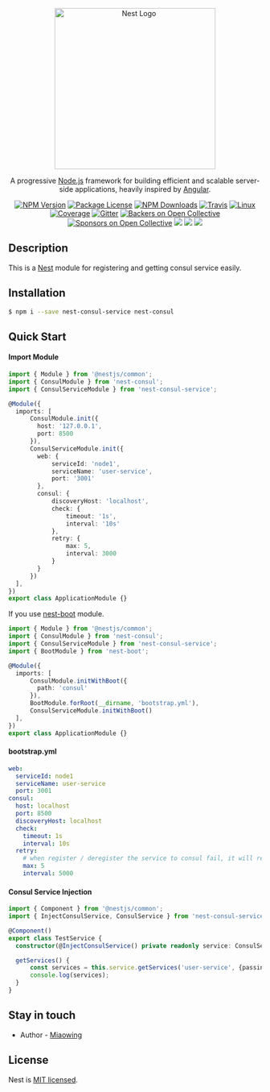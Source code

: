 <p align="center">
  <a href="http://nestjs.com/" target="blank"><img src="https://nestjs.com/img/logo_text.svg" width="320" alt="Nest Logo" /></a>
</p>

[travis-image]: https://api.travis-ci.org/nestjs/nest.svg?branch=master
[travis-url]: https://travis-ci.org/nestjs/nest
[linux-image]: https://img.shields.io/travis/nestjs/nest/master.svg?label=linux
[linux-url]: https://travis-ci.org/nestjs/nest
  
  <p align="center">A progressive <a href="http://nodejs.org" target="blank">Node.js</a> framework for building efficient and scalable server-side applications, heavily inspired by <a href="https://angular.io" target="blank">Angular</a>.</p>
    <p align="center">
<a href="https://www.npmjs.com/~nestjscore"><img src="https://img.shields.io/npm/v/@nestjs/core.svg" alt="NPM Version" /></a>
<a href="https://www.npmjs.com/~nestjscore"><img src="https://img.shields.io/npm/l/@nestjs/core.svg" alt="Package License" /></a>
<a href="https://www.npmjs.com/~nestjscore"><img src="https://img.shields.io/npm/dm/@nestjs/core.svg" alt="NPM Downloads" /></a>
<a href="https://travis-ci.org/nestjs/nest"><img src="https://api.travis-ci.org/nestjs/nest.svg?branch=master" alt="Travis" /></a>
<a href="https://travis-ci.org/nestjs/nest"><img src="https://img.shields.io/travis/nestjs/nest/master.svg?label=linux" alt="Linux" /></a>
<a href="https://coveralls.io/github/nestjs/nest?branch=master"><img src="https://coveralls.io/repos/github/nestjs/nest/badge.svg?branch=master#5" alt="Coverage" /></a>
<a href="https://gitter.im/nestjs/nestjs?utm_source=badge&utm_medium=badge&utm_campaign=pr-badge&utm_content=body_badge"><img src="https://badges.gitter.im/nestjs/nestjs.svg" alt="Gitter" /></a>
<a href="https://opencollective.com/nest#backer"><img src="https://opencollective.com/nest/backers/badge.svg" alt="Backers on Open Collective" /></a>
<a href="https://opencollective.com/nest#sponsor"><img src="https://opencollective.com/nest/sponsors/badge.svg" alt="Sponsors on Open Collective" /></a>
  <a href="https://paypal.me/kamilmysliwiec"><img src="https://img.shields.io/badge/Donate-PayPal-dc3d53.svg"/></a>
<img src="https://img.shields.io/badge/👌-Production Ready-78c7ff.svg"/>
  <a href="https://twitter.com/nestframework"><img src="https://img.shields.io/twitter/follow/nestframework.svg?style=social&label=Follow"></a>
</p>
  <!--[![Backers on Open Collective](https://opencollective.com/nest/backers/badge.svg)](https://opencollective.com/nest#backer)
  [![Sponsors on Open Collective](https://opencollective.com/nest/sponsors/badge.svg)](https://opencollective.com/nest#sponsor)-->

## Description

This is a [Nest](https://github.com/nestjs/nest) module for registering and getting consul service easily.

## Installation

```bash
$ npm i --save nest-consul-service nest-consul
```

## Quick Start

#### Import Module

```typescript
import { Module } from '@nestjs/common';
import { ConsulModule } from 'nest-consul';
import { ConsulServiceModule } from 'nest-consul-service';

@Module({
  imports: [
      ConsulModule.init({
        host: '127.0.0.1',
        port: 8500
      }),
      ConsulServiceModule.init({
        web: {
            serviceId: 'node1',
            serviceName: 'user-service',
            port: '3001'
        },
        consul: {
            discoveryHost: 'localhost',
            check: {
                timeout: '1s',
                interval: '10s'
            },
            retry: {
                max: 5,
                interval: 3000
            }
        }
      })
  ],
})
export class ApplicationModule {}
```

If you use [nest-boot](https://github.com/miaowing/nest-boot) module.

```typescript
import { Module } from '@nestjs/common';
import { ConsulModule } from 'nest-consul';
import { ConsulServiceModule } from 'nest-consul-service';
import { BootModule } from 'nest-boot';

@Module({
  imports: [
      ConsulModule.initWithBoot({
        path: 'consul'
      }),
      BootModule.forRoot(__dirname, 'bootstrap.yml'),
      ConsulServiceModule.initWithBoot()
  ],
})
export class ApplicationModule {}
```

#### bootstrap.yml

```yaml
web: 
  serviceId: node1
  serviceName: user-service
  port: 3001
consul:
  host: localhost
  port: 8500
  discoveryHost: localhost
  check:
    timeout: 1s
    interval: 10s
  retry:
    # when register / deregister the service to consul fail, it will retry five times.
    max: 5
    interval: 5000
```

#### Consul Service Injection

```typescript
import { Component } from '@nestjs/common';
import { InjectConsulService, ConsulService } from 'nest-consul-service';

@Component()
export class TestService {
  constructor(@InjectConsulService() private readonly service: ConsulService) {}

  getServices() {
      const services = this.service.getServices('user-service', {passing: true});
      console.log(services);
  }
}
```

## Stay in touch

- Author - [Miaowing](https://github.com/miaowing)

## License

  Nest is [MIT licensed](LICENSE).
